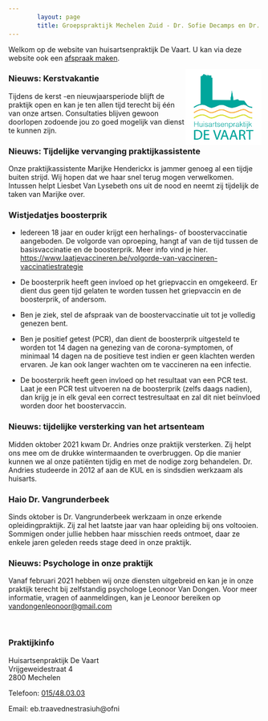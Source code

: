 ```yaml
---
        layout: page
        title: Groepspraktijk Mechelen Zuid - Dr. Sofie Decamps en Dr. Sofie Van Tongelen
---
```


Welkom op de website van huisartsenpraktijk De Vaart. U kan via deze website ook een <a href="http://www.introlution.be/clientwebsites/doctorwebsite_2/logincustom.aspx?domain=huisartsendevaart.be" target="_blank">afspraak maken</a>. 

<img src="/images/Logo_RGB.png" width="30%" align="right"/>

### Nieuws: Kerstvakantie

Tijdens de kerst -en nieuwjaarsperiode blijft de praktijk open en kan je ten allen tijd terecht bij één van onze artsen.  Consultaties blijven gewoon doorlopen zodoende jou zo goed mogelijk van dienst te kunnen zijn.

### Nieuws: Tijdelijke vervanging praktijkassistente

Onze praktijkassistente Marijke Henderickx is jammer genoeg al een tijdje buiten strijd. Wij hopen dat we haar snel terug mogen verwelkomen. Intussen helpt Liesbet Van Lysebeth ons uit de nood en neemt zij tijdelijk de taken van Marijke over. 

### Wistjedatjes boosterprik

- Iedereen 18 jaar en ouder krijgt een herhalings- of boostervaccinatie aangeboden. De volgorde van oproeping, hangt af van de tijd tussen de basisvaccinatie en de boosterprik. Meer info vind je hier. https://www.laatjevaccineren.be/volgorde-van-vaccineren-vaccinatiestrategie

- De boosterprik heeft geen invloed op het griepvaccin en omgekeerd. Er dient dus geen tijd gelaten te worden tussen het griepvaccin en de boosterprik, of andersom.

- Ben je ziek, stel de afspraak van de boostervaccinatie uit tot je volledig genezen bent.

- Ben je positief getest (PCR), dan dient de boosterprik uitgesteld te worden tot 14 dagen na genezing van de corona-symptomen, of minimaal 14 dagen na de positieve test indien er geen klachten werden ervaren. Je kan ook langer wachten om te vaccineren na een infectie.

- De boosterprik heeft geen invloed op het resultaat van een PCR test. Laat je een PCR test uitvoeren na de boosterprik (zelfs daags nadien), dan krijg je in elk geval een correct testresultaat en zal dit niet beïnvloed worden door het boostervaccin.

### Nieuws: tijdelijke versterking van het artsenteam

Midden oktober 2021 kwam Dr. Andries onze praktijk versterken. Zij helpt ons mee om de drukke wintermaanden te overbruggen. Op die manier kunnen we al onze patiënten tijdig en met de nodige zorg behandelen. Dr. Andries studeerde in 2012 af aan de KUL en is sindsdien werkzaam als huisarts.


### Haio Dr. Vangrunderbeek

Sinds oktober is Dr. Vangrunderbeek werkzaam in onze erkende opleidingpraktijk. Zij zal het laatste jaar van haar opleiding bij ons voltooien. Sommigen onder jullie hebben haar misschien reeds ontmoet, daar ze enkele jaren geleden reeds stage deed in onze praktijk.

### Nieuws: Psychologe in onze praktijk

Vanaf februari 2021 hebben wij onze diensten uitgebreid en kan je in onze praktijk terecht bij zelfstandig psychologe Leonoor Van Dongen. Voor meer informatie, vragen of aanmeldingen, kan je Leonoor bereiken op vandongenleonoor@gmail.com

<br>

### Praktijkinfo

<p>
Huisartsenpraktijk De Vaart<br>
Vrijgeweidestraat 4<br>
2800 Mechelen<br>
</p>
<p>
Telefoon: <a href="tel:015/48.03.03">015/48.03.03</a>
</p>

<p>
Email: <span class="doeeensraar">eb.traavednestrasiuh@ofni</span>
</p>